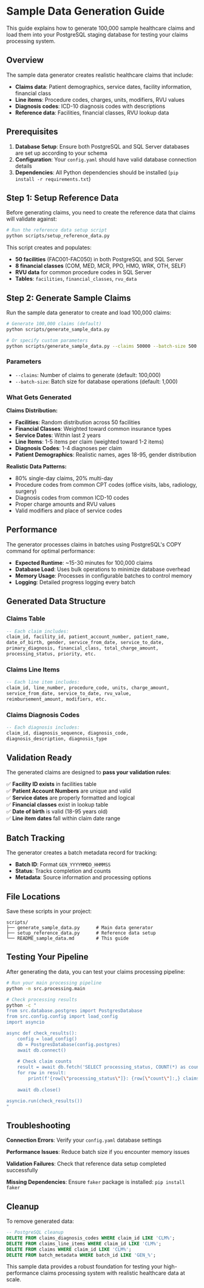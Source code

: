 # Sample Data Generation Guide

This guide explains how to generate 100,000 sample healthcare claims and load them into your PostgreSQL staging database for testing your claims processing system.

## Overview

The sample data generator creates realistic healthcare claims that include:
- **Claims data**: Patient demographics, service dates, facility information, financial class
- **Line items**: Procedure codes, charges, units, modifiers, RVU values
- **Diagnosis codes**: ICD-10 diagnosis codes with descriptions
- **Reference data**: Facilities, financial classes, RVU lookup data

## Prerequisites

1. **Database Setup**: Ensure both PostgreSQL and SQL Server databases are set up according to your schema
2. **Configuration**: Your `config.yaml` should have valid database connection details
3. **Dependencies**: All Python dependencies should be installed (`pip install -r requirements.txt`)

## Step 1: Setup Reference Data

Before generating claims, you need to create the reference data that claims will validate against:

```bash
# Run the reference data setup script
python scripts/setup_reference_data.py
```

This script creates and populates:
- **50 facilities** (FAC001-FAC050) in both PostgreSQL and SQL Server
- **8 financial classes** (COM, MED, MCR, PPO, HMO, WRK, OTH, SELF)
- **RVU data** for common procedure codes in SQL Server
- **Tables**: `facilities`, `financial_classes`, `rvu_data`

## Step 2: Generate Sample Claims

Run the sample data generator to create and load 100,000 claims:

```bash
# Generate 100,000 claims (default)
python scripts/generate_sample_data.py

# Or specify custom parameters
python scripts/generate_sample_data.py --claims 50000 --batch-size 500
```

### Parameters

- `--claims`: Number of claims to generate (default: 100,000)
- `--batch-size`: Batch size for database operations (default: 1,000)

### What Gets Generated

**Claims Distribution:**
- **Facilities**: Random distribution across 50 facilities
- **Financial Classes**: Weighted toward common insurance types
- **Service Dates**: Within last 2 years
- **Line Items**: 1-5 items per claim (weighted toward 1-2 items)
- **Diagnosis Codes**: 1-4 diagnoses per claim
- **Patient Demographics**: Realistic names, ages 18-95, gender distribution

**Realistic Data Patterns:**
- 80% single-day claims, 20% multi-day
- Procedure codes from common CPT codes (office visits, labs, radiology, surgery)
- Diagnosis codes from common ICD-10 codes
- Proper charge amounts and RVU values
- Valid modifiers and place of service codes

## Performance

The generator processes claims in batches using PostgreSQL's COPY command for optimal performance:

- **Expected Runtime**: ~15-30 minutes for 100,000 claims
- **Database Load**: Uses bulk operations to minimize database overhead
- **Memory Usage**: Processes in configurable batches to control memory
- **Logging**: Detailed progress logging every batch

## Generated Data Structure

### Claims Table
```sql
-- Each claim includes:
claim_id, facility_id, patient_account_number, patient_name,
date_of_birth, gender, service_from_date, service_to_date,
primary_diagnosis, financial_class, total_charge_amount,
processing_status, priority, etc.
```

### Claims Line Items
```sql
-- Each line item includes:
claim_id, line_number, procedure_code, units, charge_amount,
service_from_date, service_to_date, rvu_value,
reimbursement_amount, modifiers, etc.
```

### Claims Diagnosis Codes
```sql
-- Each diagnosis includes:
claim_id, diagnosis_sequence, diagnosis_code,
diagnosis_description, diagnosis_type
```

## Validation Ready

The generated claims are designed to **pass your validation rules**:

✅ **Facility ID exists** in facilities table  
✅ **Patient Account Numbers** are unique and valid  
✅ **Service dates** are properly formatted and logical  
✅ **Financial classes** exist in lookup table  
✅ **Date of birth** is valid (18-95 years old)  
✅ **Line item dates** fall within claim date range  

## Batch Tracking

The generator creates a batch metadata record for tracking:
- **Batch ID**: Format `GEN_YYYYMMDD_HHMMSS`
- **Status**: Tracks completion and counts
- **Metadata**: Source information and processing options

## File Locations

Save these scripts in your project:

```
scripts/
├── generate_sample_data.py      # Main data generator
├── setup_reference_data.py      # Reference data setup
└── README_sample_data.md        # This guide
```

## Testing Your Pipeline

After generating the data, you can test your claims processing pipeline:

```bash
# Run your main processing pipeline
python -m src.processing.main

# Check processing results
python -c "
from src.database.postgres import PostgresDatabase
from src.config.config import load_config
import asyncio

async def check_results():
    config = load_config()
    db = PostgresDatabase(config.postgres)
    await db.connect()
    
    # Check claim counts
    result = await db.fetch('SELECT processing_status, COUNT(*) as count FROM claims GROUP BY processing_status')
    for row in result:
        print(f'{row[\"processing_status\"]}: {row[\"count\"]:,} claims')
    
    await db.close()

asyncio.run(check_results())
"
```

## Troubleshooting

**Connection Errors**: Verify your `config.yaml` database settings

**Performance Issues**: Reduce batch size if you encounter memory issues

**Validation Failures**: Check that reference data setup completed successfully

**Missing Dependencies**: Ensure `faker` package is installed: `pip install faker`

## Cleanup

To remove generated data:

```sql
-- PostgreSQL cleanup
DELETE FROM claims_diagnosis_codes WHERE claim_id LIKE 'CLM%';
DELETE FROM claims_line_items WHERE claim_id LIKE 'CLM%';
DELETE FROM claims WHERE claim_id LIKE 'CLM%';
DELETE FROM batch_metadata WHERE batch_id LIKE 'GEN_%';
```

This sample data provides a robust foundation for testing your high-performance claims processing system with realistic healthcare data at scale.